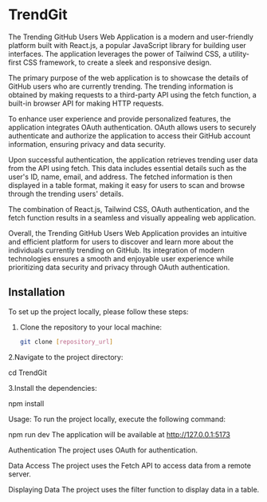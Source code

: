 
# TrendGit

The Trending GitHub Users Web Application is a modern and user-friendly platform built with React.js, a popular JavaScript library for building user interfaces. The application leverages the power of Tailwind CSS, a utility-first CSS framework, to create a sleek and responsive design.

The primary purpose of the web application is to showcase the details of GitHub users who are currently trending. The trending information is obtained by making requests to a third-party API using the fetch function, a built-in browser API for making HTTP requests.

To enhance user experience and provide personalized features, the application integrates OAuth authentication. OAuth allows users to securely authenticate and authorize the application to access their GitHub account information, ensuring privacy and data security.

Upon successful authentication, the application retrieves trending user data from the API using fetch. This data includes essential details such as the user's ID, name, email, and address. The fetched information is then displayed in a table format, making it easy for users to scan and browse through the trending users' details.

The combination of React.js, Tailwind CSS, OAuth authentication, and the fetch function results in a seamless and visually appealing web application. 

Overall, the Trending GitHub Users Web Application provides an intuitive and efficient platform for users to discover and learn more about the individuals currently trending on GitHub. Its integration of modern technologies ensures a smooth and enjoyable user experience while prioritizing data security and privacy through OAuth authentication.

## Installation
To set up the project locally, please follow these steps:

1. Clone the repository to your local machine:

   ```bash
   git clone [repository_url]

2.Navigate to the project directory:

cd TrendGit

3.Install the dependencies:

npm install

Usage:
To run the project locally, execute the following command:

npm run dev 
The application will be available at http://127.0.0.1:5173

Authentication
The project uses OAuth for authentication.

Data Access
The project uses the Fetch API to access data from a remote server.

Displaying Data
The project uses the filter function to display data in a table. 

